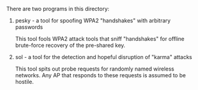There are two programs in this directory:

1) pesky - a tool for spoofing WPA2 "handshakes" with arbitrary passwords

	This tool fools WPA2 attack tools that sniff "handshakes" for offline 
	brute-force recovery of the pre-shared key. 

2) sol - a tool for the detection and hopeful disruption of "karma" attacks

	This tool spits out probe requests for randomly named wireless networks.
	Any AP that responds to these requests is assumed to be hostile.
